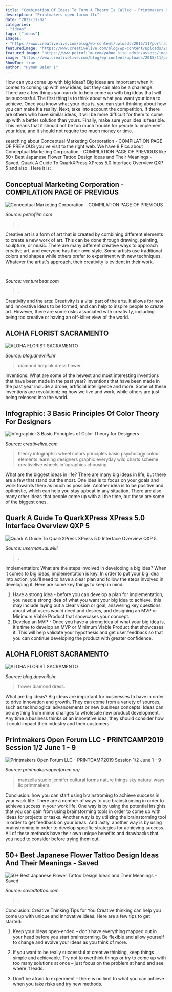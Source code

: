 ```yaml
---
title: "Combination Of Ideas To Form A Theory Is Called ~ Printmakers Open Forum Llc"
description: "Printmakers open forum llc"
date: "2022-11-02"
categories:
- "ideas"
tags: ["ideas"]
images:
- "https://www.creativelive.com/blog/wp-content/uploads/2015/11/portrait-colorinfo-01-01.png"
featuredImage: "https://www.creativelive.com/blog/wp-content/uploads/2015/11/portrait-colorinfo-01-01.png"
featured_image: "https://www.petrofilm.com/yahoo_site_admin/assets/images/Featured-Tallinn-view.33854249_std.jpg"
image: "https://www.creativelive.com/blog/wp-content/uploads/2015/11/portrait-colorinfo-01-01.png"
ShowToc: true
author: "Hyman Beier I"
---
```



How can you come up with big ideas?
Big ideas are important when it comes to coming up with new ideas, but they can also be a challenge. There are a few things you can do to help come up with big ideas that will be successful. The first thing is to think about what you want your idea to achieve. Once you know what your idea is, you can start thinking about how you can make it a reality. Next, take into account the competition. If there are others who have similar ideas, it will be more difficult for them to come up with a better solution than yours. Finally, make sure your idea is feasible. This means that it should not be too much trouble for people to implement your idea, and it should not require too much money or time.

	

		
searching about Conceptual Marketing Corporation - COMPILATION PAGE OF PREVIOUS you've visit to the right web. We have 8 Pics about Conceptual Marketing Corporation - COMPILATION PAGE OF PREVIOUS like 50+ Best Japanese Flower Tattoo Design Ideas and Their Meanings - Saved, Quark A Guide To QuarkXPress XPress 5.0 Interface Overview QXP 5 and also . Here it is:
		
    
## Conceptual Marketing Corporation - COMPILATION PAGE OF PREVIOUS

<img loading=lazy src="https://www.petrofilm.com/yahoo_site_admin/assets/images/Featured-Tallinn-view.33854249_std.jpg" onerror="this.onerror=null;this.src='https://tse1.mm.bing.net/th?id=OIP.L2lSQjJHRGpj1m_l2dRjmQHaCd&amp;pid=15.1';" alt="Conceptual Marketing Corporation - COMPILATION PAGE OF PREVIOUS">

_Source: petrofilm.com_

>. 

	

Creative art is a form of art that is created by combining different elements to create a new work of art. This can be done through drawing, painting, sculpture, or music. There are many different creative ways to approach creative art, and everyone has their own style. Some artists use traditional colors and shapes while others prefer to experiment with new techniques. Whatever the artist's approach, their creativity is evident in their work.

    
## 

<img loading=lazy src="https://venturebeat.com/wp-content/uploads/2019/06/shopify-3d-models.jpg" onerror="this.onerror=null;this.src='https://tse4.mm.bing.net/th?id=OIP.TT16MF0Uq6X0jOCyCSpPPwHaEo&amp;pid=15.1';" alt="">

_Source: venturebeat.com_

>. 

	

Creativity and the arts:
Creativity is a vital part of the arts. It allows for new and innovative ideas to be formed, and can help to inspire people to create art. However, there are some risks associated with creativity, including being too creative or having an off-kilter view of the world.

    
## ALOHA FLORIST SACRAMENTO

<img loading=lazy src="http://bit.ly/rl4sgX" onerror="this.onerror=null;this.src='https://tse3.mm.bing.net/th?id=OIP.KdSXCNAet7Aw51lC6eSthAHaFO&amp;pid=15.1';" alt="ALOHA FLORIST SACRAMENTO">

_Source: blog.dnevnik.hr_

>diamond hotpink dress flower. 

	

Inventions: What are some of the newest and most interesting inventions that have been made in the past year?
Inventions that have been made in the past year include a drone, artificial intelligence and more. Some of these inventions are revolutionizing how we live and work, while others are just being released into the world.

    
## Infographic: 3 Basic Principles Of Color Theory For Designers

<img loading=lazy src="https://www.creativelive.com/blog/wp-content/uploads/2015/11/portrait-colorinfo-01-01.png" onerror="this.onerror=null;this.src='https://tse4.mm.bing.net/th?id=OIP.AIUQZZ2Dux1VVGu73zEcJgHaM3&amp;pid=15.1';" alt="Infographic: 3 Basic Principles of Color Theory for Designers">

_Source: creativelive.com_

>theory infographic wheel colors principles basic psychology colour elements learning designers graphic everyday wild charts scheme creativelive wheels infographics choosing. 

	

What are the biggest ideas in life?
There are many big ideas in life, but there are a few that stand out the most. One idea is to focus on your goals and work towards them as much as possible. Another idea is to be positive and optimistic, which can help you stay upbeat in any situation. There are also many other ideas that people come up with all the time, but these are some of the biggest ones.

    
## Quark A Guide To QuarkXPress XPress 5.0 Interface Overview QXP 5

<img loading=lazy src="https://usermanual.wiki/quark/QXP5InterfaceOverview.1241675024-User-Guide-Page-1.png" onerror="this.onerror=null;this.src='https://tse3.mm.bing.net/th?id=OIP.onLOB670-i1MWSLZTbckqgHaJY&amp;pid=15.1';" alt="Quark A Guide To QuarkXPress XPress 5.0 Interface Overview QXP 5">

_Source: usermanual.wiki_

>. 

	

Implementation: What are the steps involved in developing a big idea?
When it comes to big ideas, implementation is key. In order to put your big idea into action, you'll need to have a clear plan and follow the steps involved in developing it. Here are some key things to keep in mind: 
1. Have a strong idea - before you can develop a plan for implementation, you need a strong idea of what you want your big idea to achieve. this may include laying out a clear vision or goal, answering key questions about what users would need and desires, and designing an MVP or Minimum Viable Product that showcases your concept. 
2. Develop an MVP - Once you have a strong idea of what your big idea is, it's time to develop an MVP or Minimum Viable Product that showcases it. This will help validate your hypothesis and get user feedback so that you can continue developing the product with greater confidence.

    
## ALOHA FLORIST SACRAMENTO

<img loading=lazy src="http://bit.ly/r4MVJk" onerror="this.onerror=null;this.src='https://tse2.mm.bing.net/th?id=OIP.VvdVlf0nPR-GOk8ZFaTKBgAAAA&amp;pid=15.1';" alt="ALOHA FLORIST SACRAMENTO">

_Source: blog.dnevnik.hr_

>flower diamond dress. 

	

What are big ideas?
Big ideas are important for businesses to have in order to drive innovation and growth. They can come from a variety of sources, such as technological advancements or new business concepts. Ideas can be anything from minor changes to wholesale new product development. Any time a business thinks of an innovative idea, they should consider how it could impact their industry and their customers.

    
## Printmakers Open Forum LLC - PRINTCAMP2019 Session 1/2 June 1 - 9

<img loading=lazy src="http://printmakersopenforum.org/yahoo_site_admin/assets/images/Jen_Manzella_for_PC2019.117132041_std.jpg" onerror="this.onerror=null;this.src='https://tse4.mm.bing.net/th?id=OIP.bdx0roMTztgD4PDxE8wHxQAAAA&amp;pid=15.1';" alt="Printmakers Open Forum LLC - PRINTCAMP2019 Session 1/2 June 1 - 9">

_Source: printmakersopenforum.org_

>manzella studio jennifer cultural forms nature things sky natural ways llc printmakers. 

	

Conclusion: how you can start using brainstroming to achieve success in your work life.
There are a number of ways to use brainstroming in order to achieve success in your work life. One way is by using the potential insights that you can gain from using brainstorming tools in order to come up with ideas for projects or tasks. Another way is by utilizing the brainstorming tool in order to get feedback on your ideas. And lastly, another way is by using brainstroming in order to develop specific strategies for achieving success. All of these methods have their own unique benefits and drawbacks that you need to consider before trying them out.

    
## 50+ Best Japanese Flower Tattoo Design Ideas And Their Meanings - Saved

<img loading=lazy src="https://www.savedtattoo.com/wp-content/uploads/2021/06/Japanese-sakura-tattoo-3.jpg" onerror="this.onerror=null;this.src='https://tse2.mm.bing.net/th?id=OIP.jVjsn0h4u2bthYICKGLMigHaJQ&amp;pid=15.1';" alt="50+ Best Japanese Flower Tattoo Design Ideas and Their Meanings - Saved">

_Source: savedtattoo.com_

>. 

	

Conclusion: Creative Thinking Tips for You
Creative thinking can help you come up with unique and innovative ideas. Here are a few tips to get started:
1. Keep your ideas open-ended – don’t have everything mapped out in your head before you start brainstorming. Be flexible and allow yourself to change and evolve your ideas as you think of more.

2. If you want to be really successful at creative thinking, keep things simple and achievable. Try not to overthink things or try to come up with too many solutions at once – just focus on the problem at hand and see where it leads.

3. Don’t be afraid to experiment – there is no limit to what you can achieve when you take risks and try new methods.

